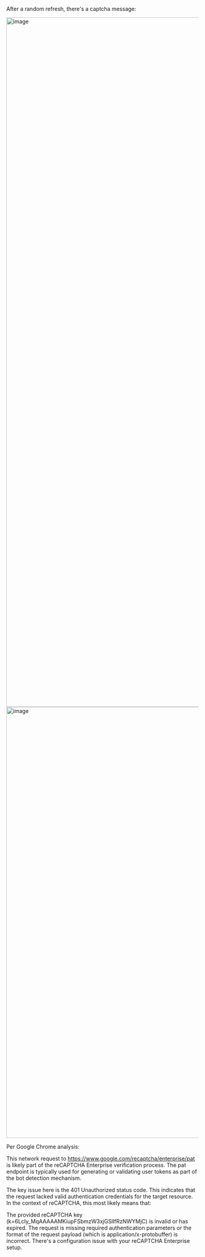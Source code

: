 After a random refresh, there's a captcha message:

<img width="1454" height="1801" alt="image" src="https://github.com/user-attachments/assets/b7d37541-2320-4ca7-ae6c-a561928140e3" />

<img width="1746" height="1126" alt="image" src="https://github.com/user-attachments/assets/dd32a526-6ed4-44c5-985c-7c47c0e9cdb3" />

Per Google Chrome analysis:

This network request to https://www.google.com/recaptcha/enterprise/pat is likely part of the reCAPTCHA Enterprise verification process. The pat endpoint is typically used for generating or validating user tokens as part of the bot detection mechanism.

The key issue here is the 401 Unauthorized status code. This indicates that the request lacked valid authentication credentials for the target resource. In the context of reCAPTCHA, this most likely means that:

The provided reCAPTCHA key (k=6LcIy_MqAAAAAMKiupFSbmzW3xjGSlIfRzNWYMjC) is invalid or has expired.
The request is missing required authentication parameters or the format of the request payload (which is application/x-protobuffer) is incorrect.
There's a configuration issue with your reCAPTCHA Enterprise setup.
